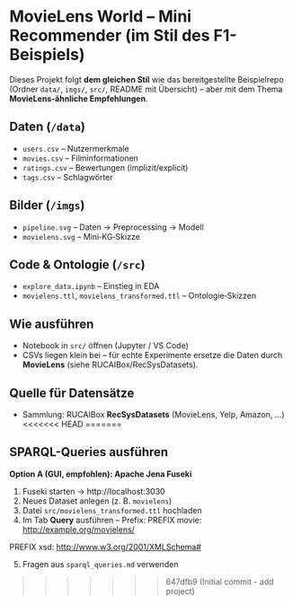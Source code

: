 # MovieLens World – Mini Recommender (im Stil des F1-Beispiels)

Dieses Projekt folgt **dem gleichen Stil** wie das bereitgestellte Beispielrepo (Ordner `data/`, `imgs/`, `src/`, README mit Übersicht) – aber mit dem Thema **MovieLens‑ähnliche Empfehlungen**.

## Daten (`/data`)
- `users.csv` – Nutzermerkmale
- `movies.csv` – Filminformationen
- `ratings.csv` – Bewertungen (implizit/explicit)
- `tags.csv` – Schlagwörter

## Bilder (`/imgs`)
- `pipeline.svg` – Daten → Preprocessing → Modell
- `movielens.svg` – Mini‑KG‑Skizze

## Code & Ontologie (`/src`)
- `explore_data.ipynb` – Einstieg in EDA
- `movielens.ttl`, `movielens_transformed.ttl` – Ontologie‑Skizzen

## Wie ausführen
- Notebook in `src/` öffnen (Jupyter / VS Code)
- CSVs liegen klein bei – für echte Experimente ersetze die Daten durch **MovieLens** (siehe RUCAIBox/RecSysDatasets).

## Quelle für Datensätze
- Sammlung: RUCAIBox **RecSysDatasets** (MovieLens, Yelp, Amazon, …)
<<<<<<< HEAD
=======
## SPARQL-Queries ausführen

**Option A (GUI, empfohlen): Apache Jena Fuseki**
1. Fuseki starten → http://localhost:3030
2. Neues Dataset anlegen (z. B. `movielens`)
3. Datei `src/movielens_transformed.ttl` hochladen
4. Im Tab **Query** ausführen – Prefix:
PREFIX movie: http://example.org/movielens/

PREFIX xsd: http://www.w3.org/2001/XMLSchema#

5. Fragen aus `sparql_queries.md` verwenden
>>>>>>> 647dfb9 (Initial commit - add project)
